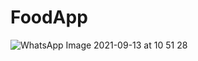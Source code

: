 # FoodApp
![WhatsApp Image 2021-09-13 at 10 51 28](https://user-images.githubusercontent.com/63645518/133046391-978a0e1d-40e6-4c76-bc68-62f5a71b25fc.jpeg)
